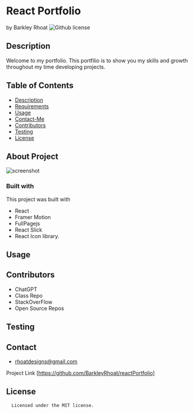 # React Portfolio
 by Barkley Rhoat
   ![Github license](https://img.shields.io/badge/license-MIT-yellowgreen.svg)
## Description
Welcome to my portfolio. This portfilio is to show you my skills and growth throughout my time developing projects. 
## Table of Contents
  * [Description](#description)
  * [Requirements](#requirements)
  * [Usage](#usage)
  * [Contact-Me](#contact-me)
  * [Contributors](#contributors)
  * [Testing](#testing)
  * [License](#license)
  ## About Project 
  ![screenshot](/images/home-page)
### Built with
This project was built with 
* React
* Framer Motion
* FullPagejs
* React Slick
* React Icon library. 


## Usage

## Contributors
* ChatGPT
* Class Repo
* StackOverFlow
* Open Source Repos 
  
## Testing

## Contact

* rhoatdesigns@gmail.com

Project Link [https://github.com/BarkleyRhoat/reactPortfolio]

  
  ## License

      Licensed under the MIT license.
